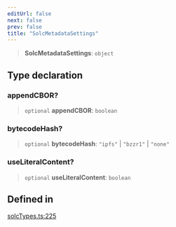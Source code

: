 ```yaml
---
editUrl: false
next: false
prev: false
title: "SolcMetadataSettings"
---
```


> **SolcMetadataSettings**: `object`

## Type declaration

### appendCBOR?

> `optional` **appendCBOR**: `boolean`

### bytecodeHash?

> `optional` **bytecodeHash**: `"ipfs"` \| `"bzzr1"` \| `"none"`

### useLiteralContent?

> `optional` **useLiteralContent**: `boolean`

## Defined in

[solcTypes.ts:225](https://github.com/evmts/tevm-monorepo/blob/main/bundler-packages/solc/src/solcTypes.ts#L225)

